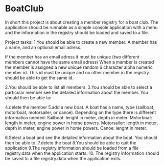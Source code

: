 # BoatClub
In short this project is about creating a member registry for a boat club. The application should be runnable as a simple console application with a menu and the information in the registry should be loaded and saved to a file.

Project tasks:
1.You should be able to create a new member. A member has a name, and an optional email adress.

If the member has an email adress it must be unique (two different members cannot have the same email adress)
When a member is created the member is assigned a new unique random 6 character alpha numeric member id. This id must be unique and no other member in the registry should be able to get the same id.


2.You should be able to list all members.
3.You should be able to select a particular member see the detailed information about the member. You should then be able to:

4.delete the member
5.add a new boat. A boat has a name, type (sailboat, motorboat, motorsailer, or canoe). Depending on the type there is different information needed:
    Sailboat: lenght in meter, depth in meter.
    Motorboat: length in meter, engine power in horse powers.
    Motorsailer: length in meter, depth in meter, engine power in horse powers.
    Canoe: lenght in meter.

6.Select a boat and see the detailed information about the boat. You should then be able to:
7.delete the boat
8.You should be able to quit the application
9.The registry information should be loaded from a file registry.data when the application starts.
10. The registry information should be saved to a file registry.data when the application exits.
